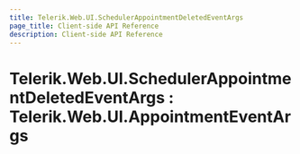 ```yaml
---
title: Telerik.Web.UI.SchedulerAppointmentDeletedEventArgs
page_title: Client-side API Reference
description: Client-side API Reference
---
```


# Telerik.Web.UI.SchedulerAppointmentDeletedEventArgs : Telerik.Web.UI.AppointmentEventArgs

